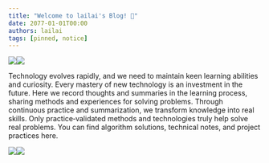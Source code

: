 ```yaml
---
title: "Welcome to lailai's Blog! 👋"
date: 2077-01-01T00:00
authors: lailai
tags: [pinned, notice]
---
```


![](/img/docs/blog-light.svg#gh-light-mode-only)![](/img/docs/blog-dark.svg#gh-dark-mode-only)

Technology evolves rapidly, and we need to maintain keen learning abilities and curiosity. Every mastery of new technology is an investment in the future. Here we record thoughts and summaries in the learning process, sharing methods and experiences for solving problems. Through continuous practice and summarization, we transform knowledge into real skills. Only practice‑validated methods and technologies truly help solve real problems. You can find algorithm solutions, technical notes, and project practices here.

<!-- truncate -->

![](/img/docs/hez-light.png#gh-light-mode-only)![](/img/docs/hez-dark.png#gh-dark-mode-only)
